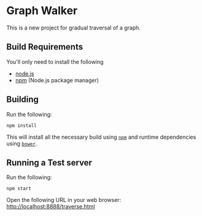 # Graph Walker

This is a new project for gradual traversal of a graph.

## Build Requirements

You'll only need to install the following
- [node.js](https://nodejs.org/)
- [npm](https://github.com/npm/npm) (Node.js package manager)

## Building

Run the following:

    npm install

This will install all the necessary build using [```npm```](https://github.com/npm/npm) and runtime dependencies using [```bower```](http://bower.io/).

## Running a Test server

Run the following:

    npm start


Open the following URL in your web browser: [http://localhost:8888/traverse.html](http://localhost:8888/traverse.html)
